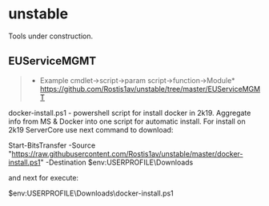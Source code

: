 # unstable
Tools under construction.

## EUServiceMGMT 
> * Example cmdlet->script->param script->function->Module*
https://github.com/Rostis1av/unstable/tree/master/EUServiceMGMT




docker-install.ps1 - powershell script for install docker in 2k19. Aggregate info from MS & Docker into one script for automatic install.
For install on 2k19 ServerCore use next command to download:

Start-BitsTransfer -Source "https://raw.githubusercontent.com/Rostis1av/unstable/master/docker-install.ps1" -Destination $env:USERPROFILE\Downloads

and next for execute:

$env:USERPROFILE\Downloads\docker-install.ps1
